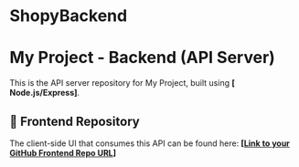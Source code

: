 # ShopyBackend

# My Project - Backend (API Server)

This is the API server repository for My Project, built using **[ Node.js/Express]**.

## 🔗 Frontend Repository
The client-side UI that consumes this API can be found here:
**[[Link to your GitHub Frontend Repo URL](https://github.com/Hariprasadchatterjee/ShopyFrontend)]**